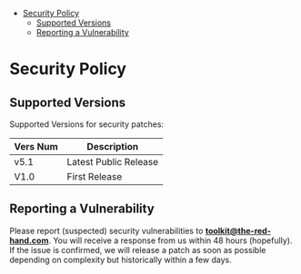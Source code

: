 <!-- START doctoc generated TOC please keep comment here to allow auto update -->
<!-- DON'T EDIT THIS SECTION, INSTEAD RE-RUN doctoc TO UPDATE -->


- [Security Policy](#security-policy)
  - [Supported Versions](#supported-versions)
  - [Reporting a Vulnerability](#reporting-a-vulnerability)

<!-- END doctoc generated TOC please keep comment here to allow auto update -->

# Security Policy

## Supported Versions

Supported Versions for security patches:

| Vers Num  | Description                               |
| --------- | ----------------------------------------- |
| v5.1      | Latest Public Release                     |
| V1.0      | First Release                             |

## Reporting a Vulnerability

Please report (suspected) security vulnerabilities to
**[toolkit@the-red-hand.com](mailto:toolkit@the-red-hand.com)**. You will receive a response from
us within 48 hours (hopefully). If the issue is confirmed, we will release a patch as soon
as possible depending on complexity but historically within a few days.
